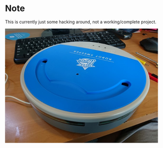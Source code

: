 # Note

This is currently just some hacking around, not a working/complete project.

![Bot](bot.jpg?raw=true "Bot")
